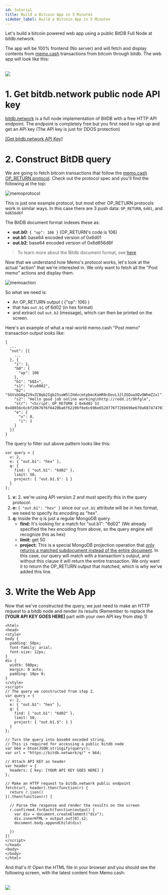```yaml
---
id: tutorial
title: Build a Bitcoin App in 5 Minutes
sidebar_label: Build a Bitcoin App in 5 Minutes
---
```


Let's build a bitcoin powered web app using a public BitDB Full Node at bitdb.network. 

The app will be 100% frontend (No server) and will fetch and display contents from [memo.cash](https://memo.cash) transactions from bitcoin through bitdb. The web app will look like this:

<br>

<img src='/img/app.png' class='frame'>

<br>


# 1. Get bitdb.network public node API key

[bitdb.network](https://bitdb.network) is a full node implementation of BitDB with a free HTTP API endpoint. The endpoint is completely free but you first need to sign up and get an API key (The API key is just for DDOS protection)

[[Get bitdb.network API Key]](https://bitdb.network/register)

# 2. Construct BitDB query

We are going to fetch bitcoin transactions that follow the [memo.cash OP_RETURN protocol](https://memo.cash/protocol). Check out the protocol spec and you'll find the following at the top:

![memoprotocol](/img/memoprotocol.png)

This is just one example protocol, but most other OP_RETURN protocols work in similar ways. In this case there are 3 push data: `OP_RETURN`, `6d01`, and `6d656d6f`

The BitDB document format indexes these as:

- **out.b0**: `{ "op": 106 }` (OP_RETURN's code is 106)
- **out.b1**: base64 encoded version of 0x6d01
- **out.b2**: base64 encoded version of 0x6d656d6f

> To learn more about the Bitdb document format, see [here](/docs/indexer#2-bitdb-document-format)

Now that we understand how Memo's protocol works, let's look at the actual "action" that we're interested in. We only want to fetch all the "Post memo" actions and display them.

![memoaction](/img/memopost.png)

So what we need is:

- An OP_RETURN output ( {"op": 106} )
- that has `out.b1` of 6d02 (in hex format)
- and extract out `out.b2` (message), which can then be printed on the screen.

Here's an example of what a real-world memo.cash "Post memo" transaction output looks like:

```
{
  ...
  "out": [{
    ...
  }, {
    "i": 1,
    "b0": {
      "op": 106
    },
    "b1": "bQI=",
    "s1": "m\u0002",
    "b2": "SGVsbG8gZ29vZCBqb2Igb25saW5lIHdvcmtpbmcKaHR0cDovL3JlZGQuaXQvOWhmZ2xl",
    "s2": "Hello good job online working\nhttp://redd.it/9hfgle",
    "str": "<Script: OP_RETURN 2 0x6d02 51 0x48656c6c6f20676f6f64206a6f62206f6e6c696e6520776f726b696e670a687474703a2f2f726564642e69742f396866676c65>",
    "e": {
      "v": 0,
      "i": 1
    }
  }]
}
```

The query to filter out above pattern looks like this:


```
var query = {
  v: 2,
  e: { "out.b1": "hex" },
  q: {
    find: { "out.b1": "6d02" },
    limit: 50,
    project: { "out.b1.$": 1 }
  }
};
```

1. **v:** 2. we're using API version 2 and must specify this in the query protocol.
2. **e:** `{ "out.b1": "hex" }` since our `out.b1` attribute will be in hex format, we need to specify its encoding as "hex".
3. **q:** Inside the q is just a regular MongoDB query.
    - **find:** It's looking for a match for "out.b1": "6d02" (We already specified the hex encoding from above, so the query engine will recognize this as hex)
    - **limit:** get 50
    - **project:** This is a special MongoDB projection operation that [only returns a matched subdocument instead of the entire document](/docs/query#4-only-return-the-matched-part). In this case, our query will match with a transaction's output, and without this clause it will return the entire transaction. We only want it to return the OP_RETURN output that matched, which is why we've added this line.

# 3. Write the Web App

Now that we've constructed the query, we just need to make an HTTP request to a bitdb node and render its results (Remember to replace the **[YOUR API KEY GOES HERE]** part with your own API key from step 1)

```
<html>
<head>
<style>
body {
  padding: 50px;
  font-family: arial;
  font-size: 12px;
}
div {
  width: 500px;
  margin: 0 auto;
  padding: 10px 0;
}
</style>
<script>
// The query we constructed from step 2.
var query = {
  v: 2,
  e: { "out.b1": "hex" },
  q: {
    find: { "out.b1": "6d02" },
    limit: 50,
    project: { "out.b1.$": 1 }
  }
};
​
// Turn the query into base64 encoded string.
// This is required for accessing a public bitdb node
var b64 = btoa(JSON.stringify(query));
var url = "https://bitdb.network/q/" + b64;
​
// Attach API KEY as header
var header = {
  headers: { key: [YOUR API KEY GOES HERE] }
};
​
// Make an HTTP request to bitdb.network public endpoint
fetch(url, header).then(function(r) {
  return r.json()
}).then(function(r) {
​
  // Parse the response and render the results on the screen
  r.confirmed.forEach(function(output) {
    var div = document.createElement("div");
    div.innerHTML = output.out[0].s2;
    document.body.appendChild(div)
​
  })
})
</script>
</head>
<body>
</body>
</html>
```

And that's it! Open the HTML file in your browser and you should see the following screen, with the latest content from Memo.cash:

<br>

<img src='/img/app.png' class='frame'>

